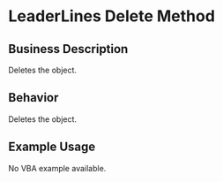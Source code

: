 # LeaderLines Delete Method

## Business Description
Deletes the object.

## Behavior
Deletes the object.

## Example Usage
No VBA example available.
